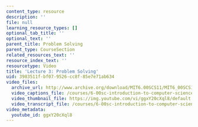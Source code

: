 ```yaml
---
content_type: resource
description: ''
file: null
learning_resource_types: []
optional_tab_title: ''
optional_text: ''
parent_title: Problem Solving
parent_type: CourseSection
related_resources_text: ''
resource_index_text: ''
resourcetype: Video
title: 'Lecture 3: Problem Solving'
uid: 3983511f-bf07-9526-cc8f-85e7e71ab634
video_files:
  archive_url: http://www.archive.org/download/MIT6.00SCS11/MIT6_00SCS11_lec03_300k.mp4
  video_captions_file: /courses/6-00sc-introduction-to-computer-science-and-programming-spring-2011/98d4a5cdfa6d5b0b849bcfadda8d3f22_ggxY20cXql8.vtt
  video_thumbnail_file: https://img.youtube.com/vi/ggxY20cXql8/default.jpg
  video_transcript_file: /courses/6-00sc-introduction-to-computer-science-and-programming-spring-2011/7be5bdb0078d06263d826814c08b4204_ggxY20cXql8.pdf
video_metadata:
  youtube_id: ggxY20cXql8
---
```


